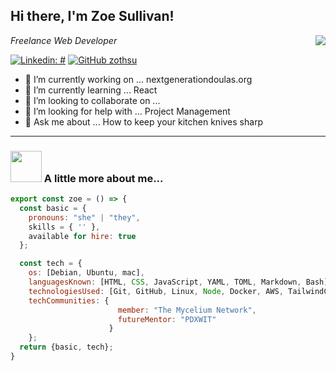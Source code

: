 
<!-- **zothsu/zothsu** is a ✨ _special_ ✨ repository because its `README.md` (this file) appears on your GitHub profile. -->
<h2> Hi there, I'm Zoe Sullivan!</h2>
<img align='right' src='https://media.giphy.com/media/L1R1tvI9svkIWwpVYr/giphy.gif'>
</p>

<p><em>Freelance Web Developer</em></p>


[![Linkedin: #](https://img.shields.io/badge/-zothsu-blue?style=flat-square&logo=Linkedin&logoColor=white&link=https://www.linkedin.com/in/zothsu/)](https://www.linkedin.com/in/zoetsullivan/)
[![GitHub zothsu](https://img.shields.io/github/followers/zothsu?label=follow&style=social)](https://github.com/zothsu)


- 🔭 I’m currently working on ... nextgenerationdoulas.org
- 🌱 I’m currently learning ... React
- 👯 I’m looking to collaborate on ... 
- 🤔 I’m looking for help with ... Project Management
- 💬 Ask me about ... How to keep your kitchen knives sharp

  
---

### <img src="https://media.giphy.com/media/VgCDAzcKvsR6OM0uWg/giphy.gif" width="50"> A little more about me...  

```javascript
export const zoe = () => {
  const basic = {
    pronouns: "she" | "they",
    skills = { '' },
    available for hire: true
  };

  const tech = {
    os: [Debian, Ubuntu, mac],
    languagesKnown: [HTML, CSS, JavaScript, YAML, TOML, Markdown, Bash],
    technologiesUsed: [Git, GitHub, Linux, Node, Docker, AWS, TailwindCSS, Wordpress, Netlify],
    techCommunities: {
                        member: "The Mycelium Network",
                        futureMentor: "PDXWIT"
                      }
    };
  return {basic, tech};
}
```

